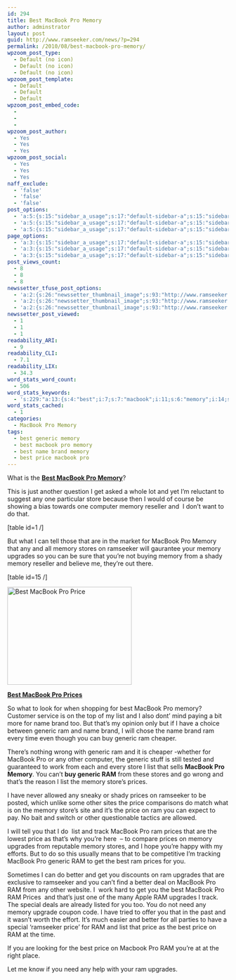 ```yaml
---
id: 294
title: Best MacBook Pro Memory
author: adminstrator
layout: post
guid: http://www.ramseeker.com/news/?p=294
permalink: /2010/08/best-macbook-pro-memory/
wpzoom_post_type:
  - Default (no icon)
  - Default (no icon)
  - Default (no icon)
wpzoom_post_template:
  - Default
  - Default
  - Default
wpzoom_post_embed_code:
  - 
  - 
  - 
wpzoom_post_author:
  - Yes
  - Yes
  - Yes
wpzoom_post_social:
  - Yes
  - Yes
  - Yes
naff_exclude:
  - 'false'
  - 'false'
  - 'false'
post_options:
  - 'a:5:{s:15:"sidebar_a_usage";s:17:"default-sidebar-a";s:15:"sidebar_b_usage";s:17:"default-sidebar-b";s:9:"hwa_usage";s:17:"default-headerbar";s:8:"ad_above";s:0:"";s:8:"ad_below";s:0:"";}'
  - 'a:5:{s:15:"sidebar_a_usage";s:17:"default-sidebar-a";s:15:"sidebar_b_usage";s:17:"default-sidebar-b";s:9:"hwa_usage";s:17:"default-headerbar";s:8:"ad_above";s:0:"";s:8:"ad_below";s:0:"";}'
  - 'a:5:{s:15:"sidebar_a_usage";s:17:"default-sidebar-a";s:15:"sidebar_b_usage";s:17:"default-sidebar-b";s:9:"hwa_usage";s:17:"default-headerbar";s:8:"ad_above";s:0:"";s:8:"ad_below";s:0:"";}'
page_options:
  - 'a:3:{s:15:"sidebar_a_usage";s:17:"default-sidebar-a";s:15:"sidebar_b_usage";s:17:"default-sidebar-b";s:9:"hwa_usage";s:17:"default-headerbar";}'
  - 'a:3:{s:15:"sidebar_a_usage";s:17:"default-sidebar-a";s:15:"sidebar_b_usage";s:17:"default-sidebar-b";s:9:"hwa_usage";s:17:"default-headerbar";}'
  - 'a:3:{s:15:"sidebar_a_usage";s:17:"default-sidebar-a";s:15:"sidebar_b_usage";s:17:"default-sidebar-b";s:9:"hwa_usage";s:17:"default-headerbar";}'
post_views_count:
  - 8
  - 8
  - 8
newssetter_tfuse_post_options:
  - 'a:2:{s:26:"newssetter_thumbnail_image";s:93:"http://www.ramseeker.com/wp-content/uploads/2011/03/Screen-shot-2011-03-24-at-7.39.14-AM1.png";s:24:"newssetter_disable_image";s:4:"true";}'
  - 'a:2:{s:26:"newssetter_thumbnail_image";s:93:"http://www.ramseeker.com/wp-content/uploads/2011/03/Screen-shot-2011-03-24-at-7.39.14-AM1.png";s:24:"newssetter_disable_image";s:4:"true";}'
  - 'a:2:{s:26:"newssetter_thumbnail_image";s:93:"http://www.ramseeker.com/wp-content/uploads/2011/03/Screen-shot-2011-03-24-at-7.39.14-AM1.png";s:24:"newssetter_disable_image";s:4:"true";}'
newssetter_post_viewed:
  - 1
  - 1
  - 1
readability_ARI:
  - 9
readability_CLI:
  - 7.1
readability_LIX:
  - 34.3
word_stats_word_count:
  - 506
word_stats_keywords:
  - 's:229:"a:13:{s:4:"best";i:7;s:7:"macbook";i:11;s:6:"memory";i:14;s:6:"stores";i:3;s:9:"ramseeker";i:3;s:8:"upgrades";i:5;s:6:"prices";i:7;s:4:"list";i:5;s:4:"name";i:3;s:5:"brand";i:3;s:7:"generic";i:6;s:5:"price";i:6;s:6:"better";i:3;}";'
word_stats_cached:
  - 1
categories:
  - MacBook Pro Memory
tags:
  - best generic memory
  - best macbook pro memory
  - best name brand memory
  - best price macbook pro
---
```

<div style="float: right; margin-right: 5px;">
</div>

<div style="float: right; margin-right: 5px;">
</div>

<div style="float: right; margin-right: 5px;">
</div>

What is the **[Best MacBook Pro Memory][1]**?

This is just another question I get asked a whole lot and yet I&#8217;m reluctant to suggest any one particular store because then I would of course be showing a bias towards one computer memory reseller and  I don&#8217;t want to do that.

[table id=1 /]

But what I can tell those that are in the market for MacBook Pro Memory that any and all memory stores on ramseeker will gaurantee your memory upgrades so you can be sure that you&#8217;re not buying memory from a shady memory reseller and believe me, they&#8217;re out there.

[table id=15 /]

[<img title="Cheapest MacBook Pro" src="http://www.ramseeker.com/wp-content/uploads/2011/03/Screen-shot-2011-03-24-at-7.39.14-AM1.png" alt="Best MacBook Pro Price" width="283" height="223" />][2]

**[Best MacBook Pro Prices][2]**

So what to look for when shopping for best MacBook Pro memory? Customer service is on the top of my list and I also dont&#8217; mind paying a bit more for name brand too. But that&#8217;s my opinion only but if I have a choice between generic ram and name brand, I will chose the name brand ram every time even though you can buy generic ram cheaper.

There&#8217;s nothing wrong with generic ram and it is cheaper -whether for MacBook Pro or any other computer, the generic stuff is still tested and guaranteed to work from each and every store I list that sells **MacBook Pro Memory**. You can&#8217;t **buy generic RAM** from these stores and go wrong and that&#8217;s the reason I list the memory store&#8217;s prices.

I have never allowed any sneaky or shady prices on ramseeker to be posted, which unlike some other sites the price comparisons do match what is on the memory store&#8217;s site and it&#8217;s the price on ram you can expect to pay. No bait and switch or other questionable tactics are allowed.

I will tell you that I do  list and track MacBook Pro ram prices that are the lowest price as that&#8217;s why you&#8217;re here  &#8211; to compare prices on memory upgrades from reputable memory stores, and I hope you&#8217;re happy with my efforts. But to do so this usually means that to be competitive I&#8217;m tracking MacBook Pro generic RAM to get the best ram prices for you.

Sometimes I can do better and get you discounts on ram upgrades that are exclusive to ramseeker and you can&#8217;t find a better deal on MacBook Pro RAM from any other website. I  work hard to get you the best MacBook Pro RAM Prices  and that&#8217;s just one of the many Apple RAM upgrades I track. The special deals are already listed for you too. You do not need any memory upgrade coupon code. I have tried to offer you that in the past and it wasn&#8217;t worth the effort. It&#8217;s much easier and better for all parties to have a special &#8216;ramseeker price&#8217; for RAM and list that price as the best price on RAM at the time.

If you are looking for the best price on Macbook Pro RAM you&#8217;re at at the right place.

Let me know if you need any help with your ram upgrades.

 [1]: http://www.ramseeker.com "best macbook pro memory"
 [2]: http://www.amazon.com/gp/product/B002QQ8H8I/ref=as_li_ss_tl?ie=UTF8&tag=ramseeker-20&linkCode=as2&camp=1789&creative=390957&creativeASIN=B002QQ8H8I